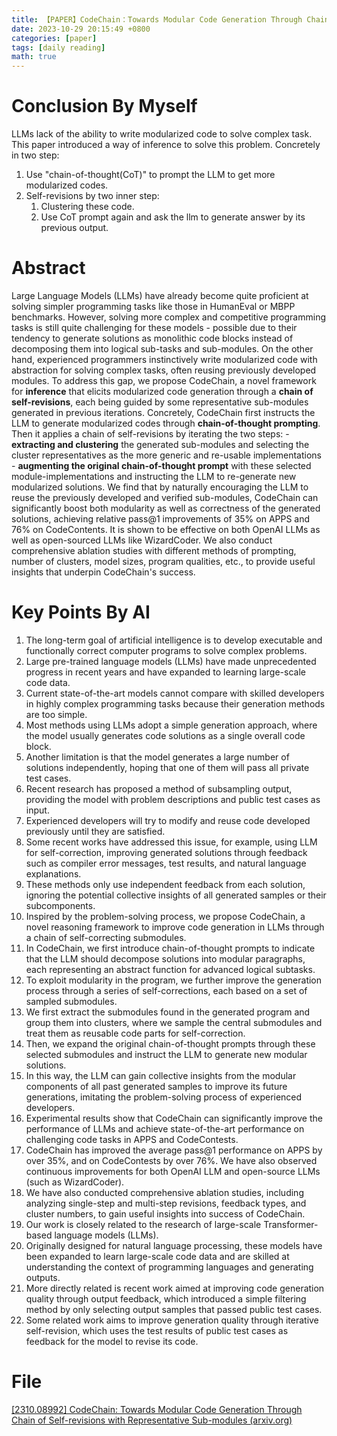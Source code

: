 ```yaml
---
title: 【PAPER】CodeChain：Towards Modular Code Generation Through Chain of Self-revisions with Representative Sub-modules
date: 2023-10-29 20:15:49 +0800
categories: [paper]
tags: [daily reading]
math: true
---
```



# Conclusion By Myself
LLMs lack of the ability to write modularized code to solve complex task. This paper introduced a way of inference to solve this problem.
Concretely in two step:
1. Use "chain-of-thought(CoT)" to prompt the LLM to get more modularized codes.
2. Self-revisions by two inner step:
	1. Clustering these code.
	2. Use CoT prompt again and ask the llm to generate answer by its previous output.
# Abstract
Large Language Models (LLMs) have already become quite proficient at solving simpler programming tasks like those in HumanEval or MBPP benchmarks.
However, solving more complex and competitive programming tasks is still quite challenging for these models - possible due to their tendency to generate solutions as monolithic code blocks instead of decomposing them into logical sub-tasks and sub-modules. On the other hand, experienced programmers instinctively write modularized code with abstraction for solving complex tasks, often reusing previously developed modules.
To address this gap, we propose CodeChain, a novel framework for **inference** that elicits modularized code generation through a **chain of self-revisions**, each being guided by some representative sub-modules generated in previous iterations.
Concretely, CodeChain first instructs the LLM to generate modularized codes through **chain-of-thought prompting**. Then it applies a chain of self-revisions by iterating the two steps:
	- **extracting and clustering** the generated sub-modules and selecting the cluster representatives as the more generic and re-usable implementations
	- **augmenting the original chain-of-thought prompt** with these selected module-implementations and instructing the LLM to re-generate new modularized solutions.
We find that by naturally encouraging the LLM to reuse the previously developed and verified sub-modules, CodeChain can significantly boost both modularity as well as correctness of the generated solutions, achieving relative pass@1 improvements of 35% on APPS and 76% on CodeContents.
It is shown to be effective on both OpenAI LLMs as well as open-sourced LLMs like WizardCoder. We also conduct comprehensive ablation studies with different methods of prompting, number of clusters, model sizes, program qualities, etc., to provide useful insights that underpin CodeChain's success.
# Key Points By AI
1. The long-term goal of artificial intelligence is to develop executable and functionally correct computer programs to solve complex problems.
2. Large pre-trained language models (LLMs) have made unprecedented progress in recent years and have expanded to learning large-scale code data.
3. Current state-of-the-art models cannot compare with skilled developers in highly complex programming tasks because their generation methods are too simple.
4. Most methods using LLMs adopt a simple generation approach, where the model usually generates code solutions as a single overall code block.
5. Another limitation is that the model generates a large number of solutions independently, hoping that one of them will pass all private test cases.
6. Recent research has proposed a method of subsampling output, providing the model with problem descriptions and public test cases as input.
7. Experienced developers will try to modify and reuse code developed previously until they are satisfied.
8. Some recent works have addressed this issue, for example, using LLM for self-correction, improving generated solutions through feedback such as compiler error messages, test results, and natural language explanations.
9. These methods only use independent feedback from each solution, ignoring the potential collective insights of all generated samples or their subcomponents.
10. Inspired by the problem-solving process, we propose CodeChain, a novel reasoning framework to improve code generation in LLMs through a chain of self-correcting submodules.
11. In CodeChain, we first introduce chain-of-thought prompts to indicate that the LLM should decompose solutions into modular paragraphs, each representing an abstract function for advanced logical subtasks.
12. To exploit modularity in the program, we further improve the generation process through a series of self-corrections, each based on a set of sampled submodules.
13. We first extract the submodules found in the generated program and group them into clusters, where we sample the central submodules and treat them as reusable code parts for self-correction.
14. Then, we expand the original chain-of-thought prompts through these selected submodules and instruct the LLM to generate new modular solutions.
15. In this way, the LLM can gain collective insights from the modular components of all past generated samples to improve its future generations, imitating the problem-solving process of experienced developers.
16. Experimental results show that CodeChain can significantly improve the performance of LLMs and achieve state-of-the-art performance on challenging code tasks in APPS and CodeContests.
17. CodeChain has improved the average pass@1 performance on APPS by over 35%, and on CodeContests by over 76%. We have also observed continuous improvements for both OpenAI LLM and open-source LLMs (such as WizardCoder).
18. We have also conducted comprehensive ablation studies, including analyzing single-step and multi-step revisions, feedback types, and cluster numbers, to gain useful insights into success of CodeChain.
19. Our work is closely related to the research of large-scale Transformer-based language models (LLMs).
20. Originally designed for natural language processing, these models have been expanded to learn large-scale code data and are skilled at understanding the context of programming languages and generating outputs.
21. More directly related is recent work aimed at improving code generation quality through output feedback, which introduced a simple filtering method by only selecting output samples that passed public test cases.
22. Some related work aims to improve generation quality through iterative self-revision, which uses the test results of public test cases as feedback for the model to revise its code.
# File
[[2310.08992] CodeChain: Towards Modular Code Generation Through Chain of Self-revisions with Representative Sub-modules (arxiv.org)](https://arxiv.org/abs/2310.08992)
